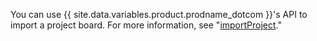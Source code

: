 You can use {{ site.data.variables.product.prodname_dotcom }}'s API to import a project board. For more information, see "[importProject](/v4/mutation/importproject/)."
